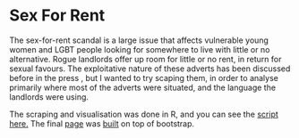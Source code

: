 # Sex For Rent
The sex-for-rent scandal is a large issue that affects vulnerable young women and LGBT people looking for somewhere to live with little or no alternative. Rogue landlords offer up room for little or no rent, in return for sexual favours. The exploitative nature of these adverts has been discussed before in the press , but I wanted to try scaping them, in order to analyse primarily where most of the adverts were situated, and the language the landlords were using.

The scraping and visualisation was done in R, and you can see the [script here.](/Sex_For_Rent.R) The final [page](michaelgoodier.github.io/sex_for_rent/) was [built](/index.html) on top of bootstrap.
